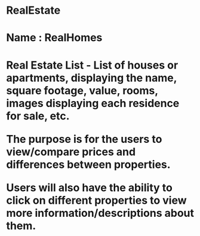 # RealEstate
<h1>Name : RealHomes<h1>
<p>Real Estate List - List of houses or apartments, displaying the name, square footage, value, rooms,
images displaying each residence for sale, etc.</p>
<p>The purpose is for the users to view/compare prices and differences between properties.</p>
<p>Users will also have the ability to click on different properties to view more information/descriptions about them.</p>
